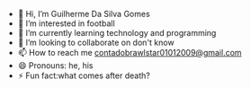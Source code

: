 - 👋 Hi, I’m Guilherme Da Silva Gomes
- 👀 I’m interested in football
- 🌱 I’m currently learning technology and programming
- 💞️ I’m looking to collaborate on don't know
- 📫 How to reach me contadobrawlstar01012009@gmail.com
- 😄 Pronouns:  he, his
- ⚡ Fun fact:what comes after death?

<!---
Guilherme01012009/Guilherme01012009 is a ✨ special ✨ repository because its `README.md` (this file) appears on your GitHub profile.
You can click the Preview link to take a look at your changes.
--->
